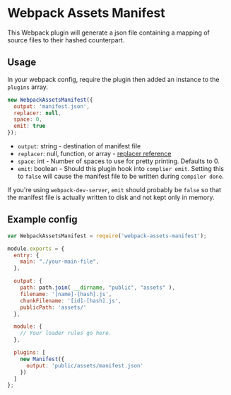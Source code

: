# Webpack Assets Manifest

This Webpack plugin will generate a json file containing a mapping of source files to their hashed counterpart.

## Usage

In your webpack config, require the plugin then added an instance to the `plugins` array.

```js
new WebpackAssetsManifest({
  output: 'manifest.json',
  replacer: null,
  space: 0,
  emit: true
});
```

- `output`: string - destination of manifest file
- `replacer`: null, function, or array - [replacer reference](https://developer.mozilla.org/en-US/docs/Web/JavaScript/Reference/Global_Objects/JSON/stringify#The_replacer_parameter)
- `space`: int - Number of spaces to use for pretty printing. Defaults to 0.
- `emit`: boolean - Should this plugin hook into `complier emit`. Setting this to `false` will cause the manifest file to be written during `compiler done`.

If you're using `webpack-dev-server`, `emit` should probably be `false` so that the manifest file is actually written to disk and not kept only in memory.

## Example config

```js
var WebpackAssetsManifest = require('webpack-assets-manifest');

module.exports = {
  entry: {
    main: "./your-main-file",
  },

  output: {
    path: path.join( __dirname, "public", "assets" ),
    filename: '[name]-[hash].js',
    chunkFilename: '[id]-[hash].js',
    publicPath: 'assets/'
  },

  module: {
    // Your loader rules go here.
  },

  plugins: [
    new Manifest({
      output: 'public/assets/manifest.json'
    })
  ]
};
```
